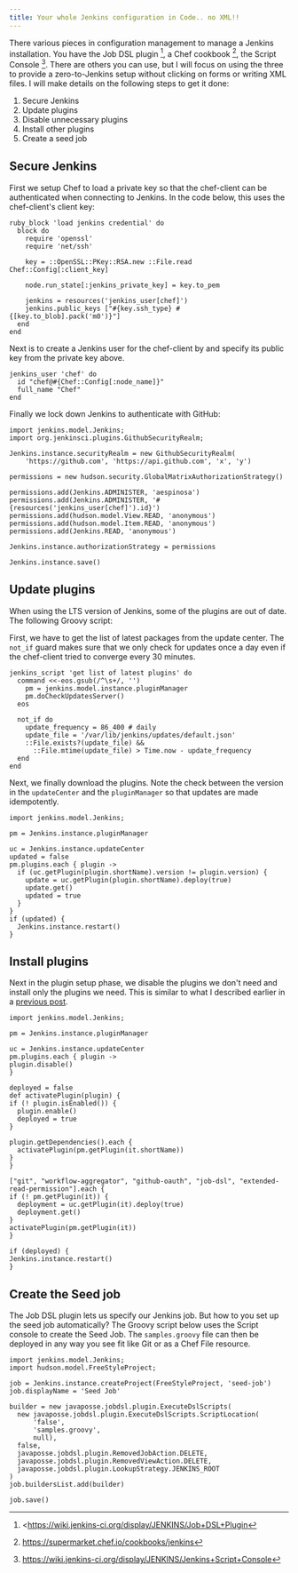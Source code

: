 ```yaml
---
title: Your whole Jenkins configuration in Code.. no XML!!
---
```


There various pieces in configuration management to manage a Jenkins
installation. You have the Job DSL plugin [^1], a Chef cookbook [^2], the
Script Console [^3]. There are others you can use, but I will focus on using
the three to provide a zero-to-Jenkins setup without clicking on forms or
writing XML files. I will make details on the following steps to get it done:

1. Secure Jenkins
2. Update plugins
3. Disable unnecessary plugins
4. Install other plugins
5. Create a seed job

## Secure Jenkins

First we setup Chef to load a private key so that the chef-client can be
authenticated when connecting to Jenkins. In the code below, this uses the
chef-client's client key:

```
ruby_block 'load jenkins credential' do
  block do
    require 'openssl'
    require 'net/ssh'

    key = ::OpenSSL::PKey::RSA.new ::File.read Chef::Config[:client_key]

    node.run_state[:jenkins_private_key] = key.to_pem

    jenkins = resources('jenkins_user[chef]')
    jenkins.public_keys ["#{key.ssh_type} #{[key.to_blob].pack('m0')}"]
  end
end
```

Next is to create a Jenkins user for the chef-client by and specify its public
key from the private key above.

```
jenkins_user 'chef' do
  id "chef@#{Chef::Config[:node_name]}"
  full_name "Chef"
end
```

Finally we lock down Jenkins to authenticate with GitHub:

```
import jenkins.model.Jenkins;
import org.jenkinsci.plugins.GithubSecurityRealm;

Jenkins.instance.securityRealm = new GithubSecurityRealm(
    'https://github.com', 'https://api.github.com', 'x', 'y')

permissions = new hudson.security.GlobalMatrixAuthorizationStrategy()

permissions.add(Jenkins.ADMINISTER, 'aespinosa')
permissions.add(Jenkins.ADMINISTER, '#{resources('jenkins_user[chef]').id}')
permissions.add(hudson.model.View.READ, 'anonymous')
permissions.add(hudson.model.Item.READ, 'anonymous')
permissions.add(Jenkins.READ, 'anonymous')

Jenkins.instance.authorizationStrategy = permissions

Jenkins.instance.save()
```

## Update plugins

When using the LTS version of Jenkins, some of the plugins are out of date. The
following Groovy script:

First, we have to get the list of latest packages from the update center. The
`not_if` guard makes sure that we only check for updates once a day even if the
chef-client tried to converge every 30 minutes.

```
jenkins_script 'get list of latest plugins' do
  command <<-eos.gsub(/^\s+/, '')
    pm = jenkins.model.instance.pluginManager
    pm.doCheckUpdatesServer()
  eos

  not_if do
    update_frequency = 86_400 # daily
    update_file = '/var/lib/jenkins/updates/default.json'
    ::File.exists?(update_file) &&
      ::File.mtime(update_file) > Time.now - update_frequency
  end
end
```

Next, we finally download the plugins. Note the check between the version in
the `updateCenter` and the `pluginManager` so that updates are made
idempotently.

```
import jenkins.model.Jenkins;

pm = Jenkins.instance.pluginManager

uc = Jenkins.instance.updateCenter
updated = false
pm.plugins.each { plugin ->
  if (uc.getPlugin(plugin.shortName).version != plugin.version) {
    update = uc.getPlugin(plugin.shortName).deploy(true)
    update.get()
    updated = true
  }
}
if (updated) {
  Jenkins.instance.restart()
}
```

## Install plugins

Next in the plugin setup phase, we disable the plugins we don't need and
install only the plugins we need. This is similar to what I described earlier
in a [previous post](/blog/2014-10-17-jenkins-plugin-management-in-groovy.html).

```
import jenkins.model.Jenkins;

pm = Jenkins.instance.pluginManager

uc = Jenkins.instance.updateCenter
pm.plugins.each { plugin ->
plugin.disable()
}

deployed = false
def activatePlugin(plugin) {
if (! plugin.isEnabled()) {
  plugin.enable()
  deployed = true
}

plugin.getDependencies().each {
  activatePlugin(pm.getPlugin(it.shortName))
}
}

["git", "workflow-aggregator", "github-oauth", "job-dsl", "extended-read-permission"].each {
if (! pm.getPlugin(it)) {
  deployment = uc.getPlugin(it).deploy(true)
  deployment.get()
}
activatePlugin(pm.getPlugin(it))
}

if (deployed) {
Jenkins.instance.restart()
}
```

## Create the Seed job

The Job DSL plugin lets us specify our Jenkins job. But how to you set up the
seed job automatically? The Groovy script below uses the Script console to
create the Seed Job.  The `samples.groovy` file can then be deployed in any way
you see fit like Git or as a Chef File resource.

```
import jenkins.model.Jenkins;
import hudson.model.FreeStyleProject;

job = Jenkins.instance.createProject(FreeStyleProject, 'seed-job')
job.displayName = 'Seed Job'

builder = new javaposse.jobdsl.plugin.ExecuteDslScripts(
  new javaposse.jobdsl.plugin.ExecuteDslScripts.ScriptLocation(
      'false',
      'samples.groovy',
      null),
  false,
  javaposse.jobdsl.plugin.RemovedJobAction.DELETE, 
  javaposse.jobdsl.plugin.RemovedViewAction.DELETE, 
  javaposse.jobdsl.plugin.LookupStrategy.JENKINS_ROOT
)
job.buildersList.add(builder)

job.save()
```

[^1]: <https://wiki.jenkins-ci.org/display/JENKINS/Job+DSL+Plugin
[^2]: https://supermarket.chef.io/cookbooks/jenkins
[^3]: https://wiki.jenkins-ci.org/display/JENKINS/Jenkins+Script+Console
